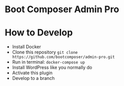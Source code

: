 # Boot Composer Admin Pro



# How to Develop

  - Install Docker
  - Clone this repository `git clone https://github.com/bootcomposer/admin-pro.git`
  - Run in terminal: `docker-compose up`
  - Install WordPress like you normally do
  - Activate this plugin
  - Develop to a branch
